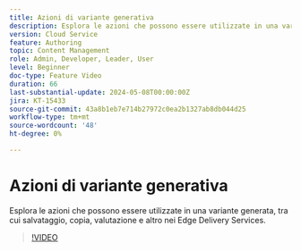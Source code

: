 ```yaml
---
title: Azioni di variante generativa
description: Esplora le azioni che possono essere utilizzate in una variante generata, tra cui salvataggio, copia, valutazione e altro nei Edge Delivery Services.
version: Cloud Service
feature: Authoring
topic: Content Management
role: Admin, Developer, Leader, User
level: Beginner
doc-type: Feature Video
duration: 66
last-substantial-update: 2024-05-08T00:00:00Z
jira: KT-15433
source-git-commit: 43a8b1eb7e714b27972c0ea2b1327ab8db044d25
workflow-type: tm+mt
source-wordcount: '48'
ht-degree: 0%

---
```



# Azioni di variante generativa

Esplora le azioni che possono essere utilizzate in una variante generata, tra cui salvataggio, copia, valutazione e altro nei Edge Delivery Services.

>[!VIDEO](https://video.tv.adobe.com/v/3428795/?learn=on)
